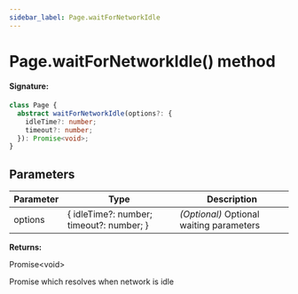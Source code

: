 ```yaml
---
sidebar_label: Page.waitForNetworkIdle
---
```


# Page.waitForNetworkIdle() method

#### Signature:

```typescript
class Page {
  abstract waitForNetworkIdle(options?: {
    idleTime?: number;
    timeout?: number;
  }): Promise<void>;
}
```

## Parameters

| Parameter | Type                                     | Description                              |
| --------- | ---------------------------------------- | ---------------------------------------- |
| options   | { idleTime?: number; timeout?: number; } | _(Optional)_ Optional waiting parameters |

**Returns:**

Promise&lt;void&gt;

Promise which resolves when network is idle
